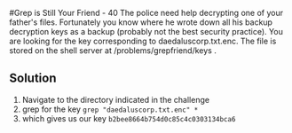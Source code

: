 #Grep is Still Your Friend - 40
The police need help decrypting one of your father's files. Fortunately you know where he wrote down all his backup decryption keys as a backup (probably not the best security practice). You are looking for the key corresponding to daedaluscorp.txt.enc. The file is stored on the shell server at /problems/grepfriend/keys .

## Solution
1. Navigate to the directory indicated in the challenge
2. grep for the key `grep "daedaluscorp.txt.enc" *`
3. which gives us our key `b2bee8664b754d0c85c4c0303134bca6`
